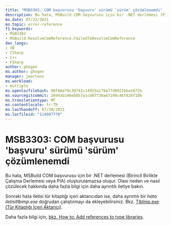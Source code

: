 ```yaml
---
title: "MSB3303: COM başvurusu 'başvuru' sürümü 'sürüm' çözümlenemdi"
description: Bu hata, MSBuild COM başvurusu için bir .NET derlemesi (PIA) oluşturulamadı.
ms.date: 07/22/2021
ms.topic: error-reference
f1_keywords:
- MSB3303
- MSBuild.ResolveComReference.FailedToResolveComReference
dev_langs:
- VB
- CSharp
- C++
- FSharp
author: ghogen
ms.author: ghogen
manager: jmartens
ms.workload:
- multiple
ms.openlocfilehash: 08f88e79c30742c14925a179a77d8922bba1672b
ms.sourcegitcommit: 2694ab246eb857a1c607738a67198c46f826f106
ms.translationtype: MT
ms.contentlocale: tr-TR
ms.lasthandoff: 07/30/2021
ms.locfileid: "114997770"
---
```

# <a name="msb3303-could-not-resolve-com-reference-reference-version-version"></a>MSB3303: COM başvurusu 'başvuru' sürümü 'sürüm' çözümlenemdi

Bu hata, MSBuild COM başvurusu için bir .NET derlemesi (Birincil Birlikte Çalışma Derlemesi veya PIA) oluşturulamazsa oluşur. Olası neden ve nasıl çözülecek hakkında daha fazla bilgi için daha ayrıntılı iletiye bakın.

Sonraki hata iletisi tür kitaplığı içeri aktarıcıdan ise, daha ayrıntılı bir *hata iletisitlbimp.exe* doğrudan çalıştırmayı da ekleyebilirsiniz. Bkz. [TlbImp.exe (Tür Kitaplığı İçeri Aktarıcı)](/dotnet/framework/tools/tlbimp-exe-type-library-importer).

Daha fazla bilgi için, [bkz. How to: Add references to type libraries](/dotnet/framework/interop/how-to-add-references-to-type-libraries).
